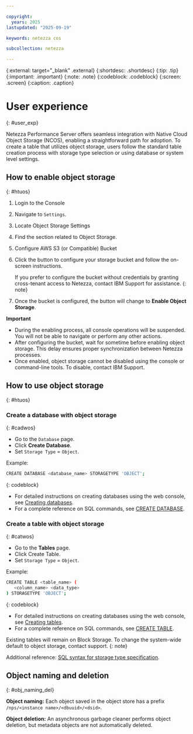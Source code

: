```yaml
---

copyright:
  years: 2025
lastupdated: "2025-09-19"

keywords: netezza cos

subcollection: netezza

---
```


{:external: target="_blank" .external}
{:shortdesc: .shortdesc}
{:tip: .tip}
{:important: .important}
{:note: .note}
{:codeblock: .codeblock}
{:screen: .screen}
{:caption: .caption}

# User experience
{: #user_exp}

Netezza Performance Server offers seamless integration with Native Cloud Object Storage (NCOS), enabling a straightforward path for adoption. To create a table that utilizes object storage, users follow the standard table creation process with storage type selection or using database or system level settings.

## How to enable object storage
{: #htuos}

1. Login to the Console
2. Navigate to `Settings`.
3. Locate Object Storage Settings
4. Find the section related to Object Storage.
5. Configure AWS S3 (or Compatible) Bucket
6. Click the button to configure your storage bucket and follow the on-screen instructions.

    If you prefer to configure the bucket without credentials by granting cross-tenant access to Netezza, contact IBM Support for assistance.
    {: note}

7. Once the bucket is configured, the button will change to **Enable Object Storage**.

**Important**

- During the enabling process, all console operations will be suspended. You will not be able to navigate or perform any other actions.
- After configuring the bucket, wait for sometime before enabling object storage. This delay ensures proper synchronization between Netezza processes.
- Once enabled, object storage cannot be disabled using the console or command-line tools. To disable, contact IBM Support.

## How to use object storage
{: #htuos}

### Create a database with object storage
{: #cadwos}

- Go to the `Database` page.
- Click **Create Database**.
- Set `Storage Type` = `Object`.

Example:
 ```bash
CREATE DATABASE <database_name> STORAGETYPE 'OBJECT';
```
{: codeblock}

- For detailed instructions on creating databases using the web console, see [Creating databases](/docs/netezza?topic=netezza-databases).
- For a complete reference on SQL commands, see [CREATE DATABASE](https://www.ibm.com/docs/en/netezza?topic=nscr-create-database).

### Create a table with object storage
{: #catwos}

- Go to the **Tables** page.
- Click Create Table.
- Set `Storage Type` = `Object`.

Example:
 ```bash
CREATE TABLE <table_name> (
    <column_name> <data_type>
) STORAGETYPE 'OBJECT';
```
{: codeblock}

- For detailed instructions on creating databases using the web console, see [Creating tables](/docs/netezza?topic=netezza-create-tables#creating-tables).
- For a complete reference on SQL commands, see [CREATE TABLE](https://www.ibm.com/docs/en/netezza?topic=nscr-create-table).


Existing tables will remain on Block Storage. To change the system-wide default to object storage, contact support.
{: note}

Additional reference: [SQL syntax for storage type specification](/docs/netezza?topic=netezza-netezzacossql).

## Object naming and deletion
{: #obj_naming_del}

**Object naming:** Each object saved in the object store has a prefix `/nps/<instance name>/<dbuuid>/<dsid>`.

**Object deletion:** An asynchronous garbage cleaner performs object deletion, but metadata objects are not automatically deleted.
